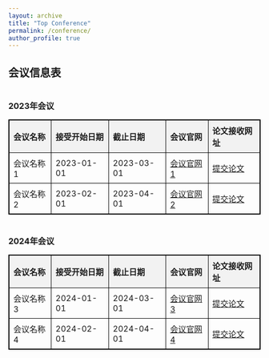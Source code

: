 ```yaml
---
layout: archive
title: "Top Conference"
permalink: /conference/
author_profile: true
---
```

<html>
<html lang="en">
<head>
    <meta charset="UTF-8">
    <title>会议信息表</title>
    <style>
        table {
            width: 100%;
            border-collapse: collapse;
        }
        table, th, td {
            border: 1px solid black;
        }
        th, td {
            padding: 8px;
            text-align: left;
        }
        th {
            background-color: #f2f2f2;
        }
        h3 {
            margin-top: 40px;
        }
    </style>
</head>
<body>

<h2>会议信息表</h2>

<h3>2023年会议</h3>
<table>
    <tr>
        <th>会议名称</th>
        <th>接受开始日期</th>
        <th>截止日期</th>
        <th>会议官网</th>
        <th>论文接收网址</th>
    </tr>
    <tr>
        <td>会议名称1</td>
        <td>2023-01-01</td>
        <td>2023-03-01</td>
        <td><a href="http://www.conference2023-1.com">会议官网1</a></td>
        <td><a href="http://www.submit2023-1.com">提交论文</a></td>
    </tr>
    <tr>
        <td>会议名称2</td>
        <td>2023-02-01</td>
        <td>2023-04-01</td>
        <td><a href="http://www.conference2023-2.com">会议官网2</a></td>
        <td><a href="http://www.submit2023-2.com">提交论文</a></td>
    </tr>
    <!-- 更多2023年会议 -->
</table>

<h3>2024年会议</h3>
<table>
    <tr>
        <th>会议名称</th>
        <th>接受开始日期</th>
        <th>截止日期</th>
        <th>会议官网</th>
        <th>论文接收网址</th>
    </tr>
    <tr>
        <td>会议名称3</td>
        <td>2024-01-01</td>
        <td>2024-03-01</td>
        <td><a href="http://www.conference2024-1.com">会议官网3</a></td>
        <td><a href="http://www.submit2024-1.com">提交论文</a></td>
    </tr>
    <tr>
        <td>会议名称4</td>
        <td>2024-02-01</td>
        <td>2024-04-01</td>
        <td><a href="http://www.conference2024-2.com">会议官网4</a></td>
        <td><a href="http://www.submit2024-2.com">提交论文</a></td>
    </tr>
    <!-- 更多2024年会议 -->
</table>

</body>
</html>
